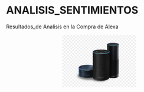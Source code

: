 # ANALISIS_SENTIMIENTOS
Resultados_de Analisis en la Compra de Alexa

<div id="header" align="center">
    <img src="alexaamazon.jpg" width="200" />
